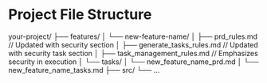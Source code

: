 # Project File Structure 

your-project/
├── features/
│   └── new-feature-name/
│       ├── prd_rules.md           // Updated with security section
│       ├── generate_tasks_rules.md  // Updated with security task section
│       ├── task_management_rules.md // Emphasizes security in execution
│       └── tasks/
│           └── new_feature_name_prd.md
│           └── new_feature_name_tasks.md
├── src/
└── ...